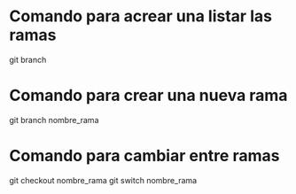 # Comando para acrear una listar las ramas

git branch

# Comando para crear una nueva rama

git branch nombre_rama

# Comando para cambiar entre ramas

git checkout nombre_rama
git switch nombre_rama